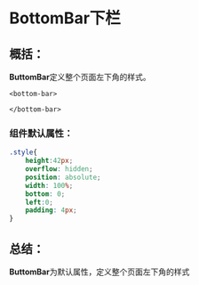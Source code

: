 # BottomBar下栏

## 概括：

**ButtomBar**定义整个页面左下角的样式。

```markup
<bottom-bar>

</bottom-bar>
```

### 组件默认属性：

```css
.style{
    height:42px;
    overflow: hidden;
    position: absolute;
    width: 100%;
    bottom: 0;
    left:0;
    padding: 4px;
}
```

## 总结：

**ButtomBar**为默认属性，定义整个页面左下角的样式

